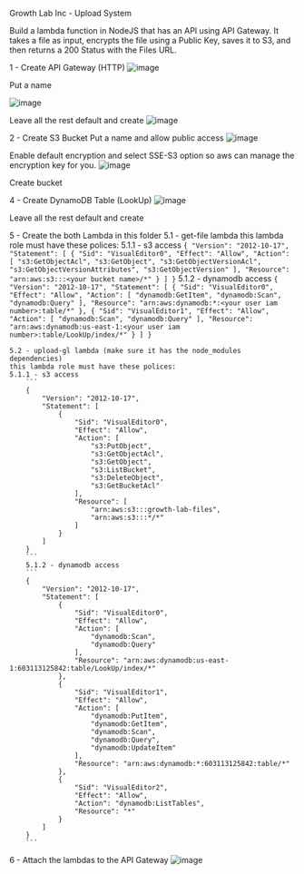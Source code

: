 Growth Lab Inc - Upload System


Build a lambda function in NodeJS that has an API using API Gateway. It takes a file as input, encrypts the file using a Public Key, saves it to S3, and then returns a 200 Status with the Files URL.


1 - Create API Gateway (HTTP)
![image](https://user-images.githubusercontent.com/63565773/155828571-53c4ec0b-86c8-4603-80ae-ef211c292f94.png)

Put a name

![image](https://user-images.githubusercontent.com/63565773/155828579-d4eb7daa-4ae9-4124-a62f-919aa5a74412.png)

Leave all the rest default and create
![image](https://user-images.githubusercontent.com/63565773/155828588-bdee9e92-1cb2-490c-a315-4df98d353281.png)


2 - Create S3 Bucket
Put a name and allow public access
![image](https://user-images.githubusercontent.com/63565773/155828597-0ddc7280-4a6e-4ca6-b664-d86881694ca6.png)

Enable default encryption and select SSE-S3 option so aws can manage the encryption key for you.
![image](https://user-images.githubusercontent.com/63565773/155828604-b310a672-7639-471e-85fb-70bfe39aaeff.png)

Create bucket

4 - Create DynamoDB Table (LookUp)
![image](https://user-images.githubusercontent.com/63565773/155828611-ffe159bb-e4a8-4805-b32a-5f211102f37f.png)

Leave all the rest default and create


5 - Create the both Lambda in this folder 
    5.1 - get-file lambda
    this lambda role must have these polices:
        5.1.1 - s3 access
        ```
        {
            "Version": "2012-10-17",
            "Statement": [
                {
                    "Sid": "VisualEditor0",
                    "Effect": "Allow",
                    "Action": [
                        "s3:GetObjectAcl",
                        "s3:GetObject",
                        "s3:GetObjectVersionAcl",
                        "s3:GetObjectVersionAttributes",
                        "s3:GetObjectVersion"
                    ],
                    "Resource": "arn:aws:s3:::<your bucket name>/*"
                }
            ]
        }
        ```
        5.1.2 - dynamodb access
        ```
        {
            "Version": "2012-10-17",
            "Statement": [
                {
                    "Sid": "VisualEditor0",
                    "Effect": "Allow",
                    "Action": [
                        "dynamodb:GetItem",
                        "dynamodb:Scan",
                        "dynamodb:Query"
                    ],
                    "Resource": "arn:aws:dynamodb:*:<your user iam number>:table/*"
                },
                {
                    "Sid": "VisualEditor1",
                    "Effect": "Allow",
                    "Action": [
                        "dynamodb:Scan",
                        "dynamodb:Query"
                    ],
                    "Resource": "arn:aws:dynamodb:us-east-1:<your user iam number>:table/LookUp/index/*"
                }
            ]
        }
        ```



    5.2 - upload-gl lambda (make sure it has the node_modules dependencies)
    this lambda role must have these polices:
    5.1.1 - s3 access
        ```
        {
            "Version": "2012-10-17",
            "Statement": [
                {
                    "Sid": "VisualEditor0",
                    "Effect": "Allow",
                    "Action": [
                        "s3:PutObject",
                        "s3:GetObjectAcl",
                        "s3:GetObject",
                        "s3:ListBucket",
                        "s3:DeleteObject",
                        "s3:GetBucketAcl"
                    ],
                    "Resource": [
                        "arn:aws:s3:::growth-lab-files",
                        "arn:aws:s3:::*/*"
                    ]
                }
            ]
        }
        ```
        5.1.2 - dynamodb access
        ```
        {
            "Version": "2012-10-17",
            "Statement": [
                {
                    "Sid": "VisualEditor0",
                    "Effect": "Allow",
                    "Action": [
                        "dynamodb:Scan",
                        "dynamodb:Query"
                    ],
                    "Resource": "arn:aws:dynamodb:us-east-1:603113125842:table/LookUp/index/*"
                },
                {
                    "Sid": "VisualEditor1",
                    "Effect": "Allow",
                    "Action": [
                        "dynamodb:PutItem",
                        "dynamodb:GetItem",
                        "dynamodb:Scan",
                        "dynamodb:Query",
                        "dynamodb:UpdateItem"
                    ],
                    "Resource": "arn:aws:dynamodb:*:603113125842:table/*"
                },
                {
                    "Sid": "VisualEditor2",
                    "Effect": "Allow",
                    "Action": "dynamodb:ListTables",
                    "Resource": "*"
                }
            ]
        }
        ```


6 - Attach the lambdas to the API Gateway
![image](https://user-images.githubusercontent.com/63565773/155828838-15b281d8-04a9-40c4-9d3b-7e5ec439380a.png)




